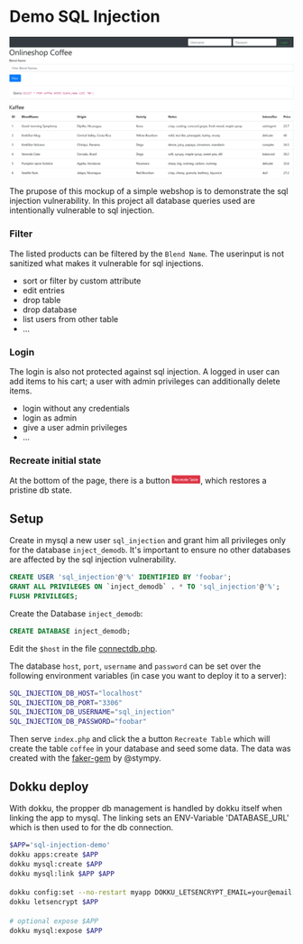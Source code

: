 # Demo SQL Injection

<p align="center">
  <a href="#"><img src="./docs/images/shop_screenshot.jpg" /></a>
</p>

The prupose of this mockup of a simple webshop is to demonstrate the sql injection vulnerability. In this project all database queries used are intentionally vulnerable to sql injection.

### Filter
The listed products can be filtered by the `Blend Name`. The userinput is not sanitized what makes it vulnerable for sql injections.
* sort or filter by custom attribute
* edit entries
* drop table
* drop database
* list users from other table
* ...

### Login
The login is also not protected against sql injection.
A logged in user can add items to his cart; a user with admin privileges can additionally delete items.
* login without any credentials
* login as admin
* give a user admin privileges
* ...

### Recreate initial state

At the bottom of the page, there is a button
  <span><img height="15em" src="./docs/images/recreate.png" /></span>, which restores a pristine db state.

## Setup

Create in mysql a new user `sql_injection` and grant him all privileges only for the database `inject_demodb`. It's important to ensure no other databases are affected by the sql injection vulnerability.

```SQL
CREATE USER 'sql_injection'@'%' IDENTIFIED BY 'foobar';
GRANT ALL PRIVILEGES ON `inject_demodb` . * TO 'sql_injection'@'%';
FLUSH PRIVILEGES;
```

Create the Database `inject_demodb`:

```SQL
CREATE DATABASE inject_demodb;
```

Edit the `$host` in the file [connectdb.php](lib/connectdb.php).

The database `host`, `port`, `username` and `password` can be set over the following environment variables (in case you want to deploy it to a server):

```sh
SQL_INJECTION_DB_HOST="localhost"
SQL_INJECTION_DB_PORT="3306"
SQL_INJECTION_DB_USERNAME="sql_injection"
SQL_INJECTION_DB_PASSWORD="foobar"
```

Then serve `index.php` and click the a button `Recreate Table` which will create the table `coffee` in your database and seed some data. The data was created with the [faker-gem](https://github.com/stympy/faker) by @stympy.


## Dokku deploy

With dokku, the propper db management is handled by dokku itself when linking the app to mysql. The linking sets an ENV-Variable 'DATABASE_URL' which is then used to for the db connection.

```sh
$APP='sql-injection-demo'
dokku apps:create $APP
dokku mysql:create $APP
dokku mysql:link $APP $APP

dokku config:set --no-restart myapp DOKKU_LETSENCRYPT_EMAIL=your@email.tld
dokku letsencrypt $APP

# optional expose $APP
dokku mysql:expose $APP
```
